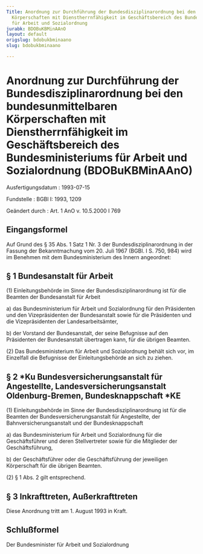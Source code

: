 ```yaml
---
Title: Anordnung zur Durchführung der Bundesdisziplinarordnung bei den bundesunmittelbaren
  Körperschaften mit Dienstherrnfähigkeit im Geschäftsbereich des Bundesministeriums
  für Arbeit und Sozialordnung
jurabk: BDOBuKBMinAAnO
layout: default
origslug: bdobukbminaano
slug: bdobukbminaano

---
```


# Anordnung zur Durchführung der Bundesdisziplinarordnung bei den bundesunmittelbaren Körperschaften mit Dienstherrnfähigkeit im Geschäftsbereich des Bundesministeriums für Arbeit und Sozialordnung (BDOBuKBMinAAnO)

Ausfertigungsdatum
:   1993-07-15

Fundstelle
:   BGBl I: 1993, 1209

Geändert durch
:   Art. 1 AnO v. 10.5.2000 I 769

## Eingangsformel

Auf Grund des § 35 Abs. 1 Satz 1 Nr. 3 der Bundesdisziplinarordnung in
der Fassung der Bekanntmachung vom 20. Juli 1967 (BGBl. I S. 750, 984)
wird im Benehmen mit dem Bundesministerium des Innern angeordnet:

## § 1 Bundesanstalt für Arbeit

(1) Einleitungsbehörde im Sinne der Bundesdisziplinarordnung ist für
die Beamten der Bundesanstalt für Arbeit

a)  das Bundesministerium für Arbeit und Sozialordnung für den Präsidenten
    und den Vizepräsidenten der Bundesanstalt sowie für die Präsidenten
    und die Vizepräsidenten der Landesarbeitsämter,


b)  der Vorstand der Bundesanstalt, der seine Befugnisse auf den
    Präsidenten der Bundesanstalt übertragen kann, für die übrigen
    Beamten.




(2) Das Bundesministerium für Arbeit und Sozialordnung behält sich
vor, im Einzelfall die Befugnisse der Einleitungsbehörde an sich zu
ziehen.

## § 2 *Ku Bundesversicherungsanstalt für Angestellte, Landesversicherungsanstalt Oldenburg-Bremen, Bundesknappschaft *KE

(1) Einleitungsbehörde im Sinne der Bundesdisziplinarordnung ist für
die Beamten der Bundesversicherungsanstalt für Angestellte, der
Bahnversicherungsanstalt und der Bundesknappschaft

a)  das Bundesministerium für Arbeit und Sozialordnung für die
    Geschäftsführer und deren Stellvertreter sowie für die Mitglieder der
    Geschäftsführung,


b)  der Geschäftsführer oder die Geschäftsführung der jeweiligen
    Körperschaft für die übrigen Beamten.




(2) § 1 Abs. 2 gilt entsprechend.

## § 3 Inkrafttreten, Außerkrafttreten

Diese Anordnung tritt am 1. August 1993 in Kraft.

## Schlußformel

Der Bundesminister für Arbeit und Sozialordnung

